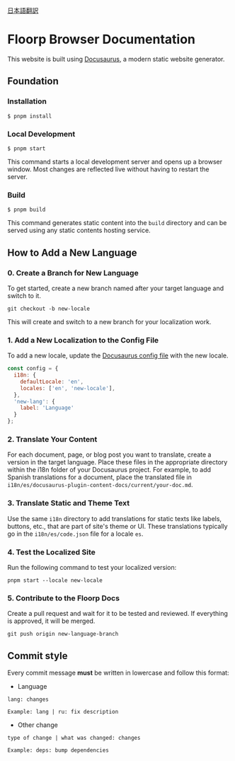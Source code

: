 [日本語翻訳](README_ja.md)

# Floorp Browser Documentation

This website is built using [Docusaurus](https://docusaurus.io/), a modern static website generator.

## Foundation

### Installation

```
$ pnpm install 
```

### Local Development

```
$ pnpm start
```

This command starts a local development server and opens up a browser window. Most changes are reflected live without having to restart the server.

### Build

```
$ pnpm build
```

This command generates static content into the `build` directory and can be served using any static contents hosting service.

## How to Add a New Language

### 0. Create a Branch for New Language
To get started, create a new branch named after your target language and switch to it.
```
git checkout -b new-locale
```
This will create and switch to a new branch for your localization work.

### 1. Add a New Localization to the Config File
To add a new locale, update the [Docusaurus config file](/docusaurus.config.js) with the new locale.
```js
const config = {
  i18n: {
    defaultLocale: 'en',
    locales: ['en', 'new-locale'],
  },
  'new-lang': {
    label: 'Language'
  }
};
```
### 2. Translate Your Content
For each document, page, or blog post you want to translate, create a version in the target language. Place these files in the appropriate directory within the i18n folder of your Docusaurus project. For example, to add Spanish translations for a document, place the translated file in `i18n/es/docusaurus-plugin-content-docs/current/your-doc.md`.

### 3. Translate Static and Theme Text
Use the same `i18n` directory to add translations for static texts like labels, buttons, etc., that are part of site's theme or UI. These translations typically go in the `i18n/es/code.json` file for a locale `es`.

### 4. Test the Localized Site
Run the following command to test your localized version:
```
pnpm start --locale new-locale
```

### 5. Contribute to the Floorp Docs
Create a pull request and wait for it to be tested and reviewed. If everything is approved, it will be merged.

```
git push origin new-language-branch
```

## Commit style
Every commit message **must** be written in lowercase and follow this format:
* Language
```
lang: changes

Example: lang | ru: fix description
```
* Other change
```
type of change | what was changed: changes

Example: deps: bump dependencies
```